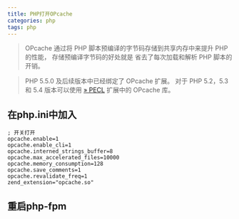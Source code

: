 ```yaml
---
title: PHP打开OPcache
categories: php
tags: php
---
```


> OPcache 通过将 PHP 脚本预编译的字节码存储到共享内存中来提升 PHP 的性能， 存储预编译字节码的好处就是 省去了每次加载和解析 PHP 脚本的开销。

> PHP 5.5.0 及后续版本中已经绑定了 OPcache 扩展。 对于 PHP 5.2，5.3 和 5.4 版本可以使用 [» PECL](http://pecl.php.net/package/ZendOpcache) 扩展中的 OPcache 库。

<!-- more -->

## 在php.ini中加入

```
; 开关打开
opcache.enable=1
opcache.enable_cli=1
opcache.interned_strings_buffer=8
opcache.max_accelerated_files=10000
opcache.memory_consumption=128
opcache.save_comments=1
opcache.revalidate_freq=1
zend_extension="opcache.so"
```

## 重启php-fpm